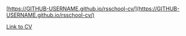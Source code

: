 [https://GITHUB-USERNAME.github.io/rsschool-cv/](https://GITHUB-USERNAME.github.io/rsschool-cv/)

[Link to CV](https://ibnhasaniy.github.io/rsschool-cv/cv)